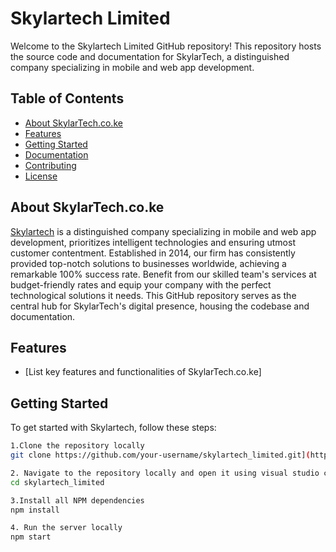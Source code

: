 # Skylartech Limited

Welcome to the Skylartech Limited GitHub repository! This repository hosts the source code and documentation for SkylarTech, a distinguished company specializing in mobile and web app development.

## Table of Contents
- [About SkylarTech.co.ke](#about-skylartechcoke)
- [Features](#features)
- [Getting Started](#getting-started)
- [Documentation](#documentation)
- [Contributing](#contributing)
- [License](https://github.com/Skylartech-Limited/skylartech_limited/blob/master/LICENSE)

## About SkylarTech.co.ke

[Skylartech](https://www.skylartech.co.ke) is a distinguished company specializing in mobile and web app development, prioritizes intelligent technologies and ensuring utmost customer contentment. Established in 2014, our firm has consistently provided top-notch solutions to businesses worldwide, achieving a remarkable 100% success rate. Benefit from our skilled team's services at budget-friendly rates and equip your company with the perfect technological solutions it needs. This GitHub repository serves as the central hub for SkylarTech's digital presence, housing the codebase and documentation.

## Features

- [List key features and functionalities of SkylarTech.co.ke]

## Getting Started

To get started with Skylartech, follow these steps:
```bash
1.Clone the repository locally
git clone https://github.com/your-username/skylartech_limited.git](https://github.com/Skylartech-Limited/skylartech_limited.git)https://github.com/Skylartech-Limited/skylartech_limited.git

2. Navigate to the repository locally and open it using visual studio code
cd skylartech_limited

3.Install all NPM dependencies
npm install

4. Run the server locally
npm start
